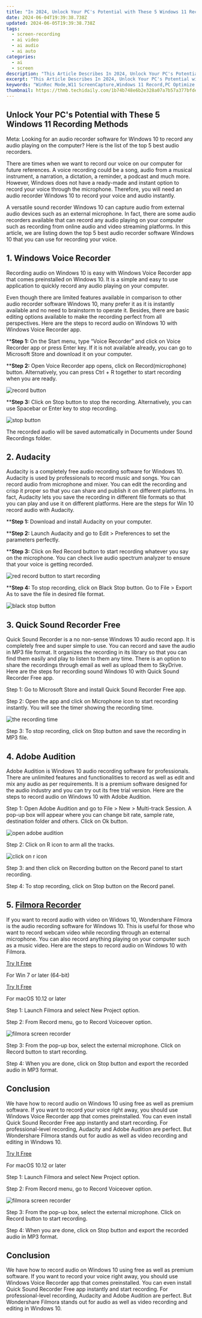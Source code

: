 ```yaml
---
title: "In 2024, Unlock Your PC's Potential with These 5 Windows 11 Recording Methods"
date: 2024-06-04T19:39:38.738Z
updated: 2024-06-05T19:39:38.738Z
tags: 
  - screen-recording
  - ai video
  - ai audio
  - ai auto
categories: 
  - ai
  - screen
description: "This Article Describes In 2024, Unlock Your PC's Potential with These 5 Windows 11 Recording Methods"
excerpt: "This Article Describes In 2024, Unlock Your PC's Potential with These 5 Windows 11 Recording Methods"
keywords: "WinRec Mode,W11 ScreenCapture,Windows 11 Record,PC Optimize Techniques,Media Capture Win11,Video Editing Tools Win11,Audio Recording Win11"
thumbnail: https://thmb.techidaily.com/1b74b748e6b2e328a07a7b57a377bfde7d1cf69849bc4b8a8c3c123bbebb43d1.jpg
---
```


## Unlock Your PC's Potential with These 5 Windows 11 Recording Methods

Meta: Looking for an audio recorder software for Windows 10 to record any audio playing on the computer? Here is the list of the top 5 best audio recorders.

There are times when we want to record our voice on our computer for future references. A voice recording could be a song, audio from a musical instrument, a narration, a dictation, a reminder, a podcast and much more. However, Windows does not have a ready-made and instant option to record your voice through the microphone. Therefore, you will need an audio recorder Windows 10 to record your voice and audio instantly.

A versatile sound recorder Windows 10 can capture audio from external audio devices such as an external microphone. In fact, there are some audio recorders available that can record any audio playing on your computer such as recording from online audio and video streaming platforms. In this article, we are listing down the top 5 best audio recorder software Windows 10 that you can use for recording your voice.

## 1\. Windows Voice Recorder

Recording audio on Windows 10 is easy with Windows Voice Recorder app that comes preinstalled on Windows 10\. It is a simple and easy to use application to quickly record any audio playing on your computer.

Even though there are limited features available in comparison to other audio recorder software Windows 10, many prefer it as it is instantly available and no need to brainstorm to operate it. Besides, there are basic editing options available to make the recording perfect from all perspectives. Here are the steps to record audio on Windows 10 with Windows Voice Recorder app.

****Step 1:** On the Start menu, type “Voice Recorder” and click on Voice Recorder app or press Enter key. If it is not available already, you can go to Microsoft Store and download it on your computer.

****Step 2:** Open Voice Recorder app opens, click on Record(microphone) button. Alternatively, you can press Ctrl + R together to start recording when you are ready.

![record button](https://images.wondershare.com/filmora/article-images/record-button.jpg)

****Step 3:** Click on Stop button to stop the recording. Alternatively, you can use Spacebar or Enter key to stop recording.

![stop button](https://images.wondershare.com/filmora/article-images/stop-button.jpg)

The recorded audio will be saved automatically in Documents under Sound Recordings folder.

## 2\. Audacity

Audacity is a completely free audio recording software for Windows 10\. Audacity is used by professionals to record music and songs. You can record audio from microphone and mixer. You can edit the recording and crisp it proper so that you can share and publish it on different platforms. In fact, Audacity lets you save the recording in different file formats so that you can play and use it on different platforms. Here are the steps for Win 10 record audio with Audacity.

****Step 1:** Download and install Audacity on your computer.

****Step 2:** Launch Audacity and go to Edit > Preferences to set the parameters perfectly.

****Step 3:** Click on Red Record button to start recording whatever you say on the microphone. You can check live audio spectrum analyzer to ensure that your voice is getting recorded.

![red record button to start recording](https://images.wondershare.com/filmora/article-images/red-record-button-to-start-recording.jpg)

****Step 4:** To stop recording, click on Black Stop button. Go to File > Export As to save the file in desired file format.

![black stop button](https://images.wondershare.com/filmora/article-images/black-stop-button.jpg)

## 3\. Quick Sound Recorder Free

Quick Sound Recorder is a no non-sense Windows 10 audio record app. It is completely free and super simple to use. You can record and save the audio in MP3 file format. It organizes the recording in its library so that you can find them easily and play to listen to them any time. There is an option to share the recordings through email as well as upload them to SkyDrive. Here are the steps for recording sound Windows 10 with Quick Sound Recorder Free app.

Step 1: Go to Microsoft Store and install Quick Sound Recorder Free app.

Step 2: Open the app and click on Microphone icon to start recording instantly. You will see the timer showing the recording time.

![the recording time](https://images.wondershare.com/filmora/article-images/the-recording-time.jpg)

Step 3: To stop recording, click on Stop button and save the recording in MP3 file.

## 4\. Adobe Audition

Adobe Audition is Windows 10 audio recording software for professionals. There are unlimited features and functionalities to record as well as edit and mix any audio as per requirements. It is a premium software designed for the audio industry and you can try out its free trial version. Here are the steps to record audio on Windows 10 with Adobe Audition.

Step 1: Open Adobe Audition and go to File > New > Multi-track Session. A pop-up box will appear where you can change bit rate, sample rate, destination folder and others. Click on Ok button.

![open adobe audition](https://images.wondershare.com/filmora/article-images/open-adobe-audition.jpg)

Step 2: Click on R icon to arm all the tracks.

![click on r icon](https://images.wondershare.com/filmora/article-images/click-on-r-icon.jpg)

Step 3: and then click on Recording button on the Record panel to start recording.

Step 4: To stop recording, click on Stop button on the Record panel.

## 5\. [Filmora Recorder](https://tools.techidaily.com/wondershare/filmora/download/)

If you want to record audio with video on Widows 10, Wondershare Filmora is the audio recording software for Windows 10\. This is useful for those who want to record webcam video while recording through an external microphone. You can also record anything playing on your computer such as a music video. Here are the steps to record audio on Windows 10 with Filmora.

[Try It Free](https://tools.techidaily.com/wondershare/filmora/download/)

For Win 7 or later (64-bit)

[Try It Free](https://tools.techidaily.com/wondershare/filmora/download/)

For macOS 10.12 or later

Step 1: Launch Filmora and select New Project option.

Step 2: From Record menu, go to Record Voiceover option.

![filmora screen recorder](https://images.wondershare.com/filmora/article-images/filmora-record-screen.jpg)

Step 3: From the pop-up box, select the external microphone. Click on Record button to start recording.

Step 4: When you are done, click on Stop button and export the recorded audio in MP3 format.

## Conclusion

We have how to record audio on Windows 10 using free as well as premium software. If you want to record your voice right away, you should use Windows Voice Recorder app that comes preinstalled. You can even install Quick Sound Recorder Free app instantly and start recording. For professional-level recording, Audacity and Adobe Audition are perfect. But Wondershare Filmora stands out for audio as well as video recording and editing in Windows 10.

[Try It Free](https://tools.techidaily.com/wondershare/filmora/download/)

For macOS 10.12 or later

Step 1: Launch Filmora and select New Project option.

Step 2: From Record menu, go to Record Voiceover option.

![filmora screen recorder](https://images.wondershare.com/filmora/article-images/filmora-record-screen.jpg)

Step 3: From the pop-up box, select the external microphone. Click on Record button to start recording.

Step 4: When you are done, click on Stop button and export the recorded audio in MP3 format.

## Conclusion

We have how to record audio on Windows 10 using free as well as premium software. If you want to record your voice right away, you should use Windows Voice Recorder app that comes preinstalled. You can even install Quick Sound Recorder Free app instantly and start recording. For professional-level recording, Audacity and Adobe Audition are perfect. But Wondershare Filmora stands out for audio as well as video recording and editing in Windows 10.


<ins class="adsbygoogle"
     style="display:block"
     data-ad-format="autorelaxed"
     data-ad-client="ca-pub-7571918770474297"
     data-ad-slot="1223367746"></ins>

<ins class="adsbygoogle"
     style="display:block"
     data-ad-format="autorelaxed"
     data-ad-client="ca-pub-7571918770474297"
     data-ad-slot="1223367746"></ins>



<ins class="adsbygoogle"
     style="display:block"
     data-ad-client="ca-pub-7571918770474297"
     data-ad-slot="8358498916"
     data-ad-format="auto"
     data-full-width-responsive="true"></ins>



